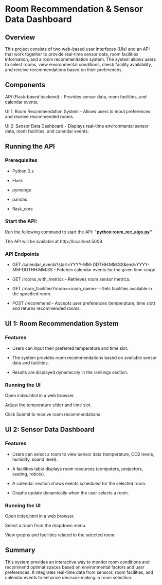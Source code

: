 # Room Recommendation & Sensor Data Dashboard

## Overview

This project consists of two web-based user interfaces (UIs) and an API that work together to provide real-time sensor data, room facilities information, and a room recommendation system. The system allows users to select rooms, view environmental conditions, check facility availability, and receive recommendations based on their preferences.

## Components

API (Flask-based backend) - Provides sensor data, room facilities, and calendar events.

UI 1: Room Recommendation System - Allows users to input preferences and receive recommended rooms.

UI 2: Sensor Data Dashboard - Displays real-time environmental sensor data, room facilities, and calendar events.

## Running the API

### Prerequisites

- Python 3.x

- Flask

- pymongo

- pandas

- flask_cors

### Start the API:

Run the following command to start the API: **"python room_rec_algo.py"**

The API will be available at http://localhost:5009.

### API Endpoints

- GET /calendar_events?start=YYYY-MM-DDTHH:MM:SS&end=YYYY-MM-DDTHH:MM:SS - Fetches calendar events for the given time range.

- GET /rooms_with_metrics - Retrieves room sensor metrics.

- GET /room_facilities?room=<room_name> - Gets facilities available in the specified room.

- POST /recommend - Accepts user preferences (temperature, time slot) and returns recommended rooms.

## UI 1: Room Recommendation System

### Features

- Users can input their preferred temperature and time slot.

- The system provides room recommendations based on available sensor data and facilities.

- Results are displayed dynamically in the rankings section.

### Running the UI

Open index.html in a web browser.

Adjust the temperature slider and time slot.

Click Submit to receive room recommendations.

## UI 2: Sensor Data Dashboard

### Features

- Users can select a room to view sensor data (temperature, CO2 levels, humidity, sound level).

- A facilities table displays room resources (computers, projectors, seating, robots).

- A calendar section shows events scheduled for the selected room.

- Graphs update dynamically when the user selects a room.

### Running the UI

Open index.html in a web browser.

Select a room from the dropdown menu.

View graphs and facilities related to the selected room.

## Summary

This system provides an interactive way to monitor room conditions and recommend optimal spaces based on environmental factors and user preferences. It integrates real-time data from sensors, room facilities, and calendar events to enhance decision-making in room selection.


